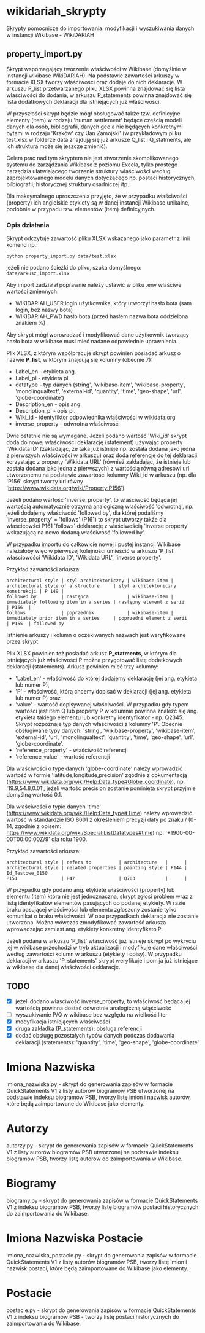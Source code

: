 # wikidariah_skrypty
Skrypty pomocnicze do importowania. modyfikacji i wyszukiwania danych w instancji Wikibase - WikiDARIAH 

## property_import.py

Skrypt wspomagający tworzenie właściwości w Wikibase (domyślnie w instancji wikibase WikiDARIAH). Na podstawie zawartości arkuszy w formacie XLSX tworzy właściwości oraz dodaje do nich deklaracje. W arkuszu P_list przetwarzanego pliku XLSX powinna znajdować się lista właściwości do dodania, w arkuszu P_statements powinna znajdować się lista dodatkowych deklaracji dla istniejących już właściwości. 

W przyszłości skrypt będzie mógł obsługować także tzw. definicyjne elementy (item) w rodzaju 'human settlement' będące częścią modeli danych dla osób, bibliografii, danych geo a nie będących konkretnymi bytami w rodzaju 'Kraków' czy 'Jan Zamojski' (w przykładowym pliku test.xlsx w folderze data znajdują się już arkusze Q_list i Q_statments, ale ich struktura może się jeszcze zmienić).  

Celem prac nad tym skryptem nie jest stworzenie skomplikowanego systemu do zarządzania Wikibase z poziomu Excela, tylko prostego narzędzia ułatwiającego tworzenie struktury właściwości według zaprojektowanego modelu danych dotyczącego np. postaci historycznych, bilbiografii, historycznej struktury osadniczej itp.  

Dla maksymalnego uproszczenia przyjęto, że w przypadku właściwości (property) ich angielskie etykiety są w danej instancji Wikibase unikalne, podobnie w przypadu tzw. elementów (item) definicyjnych. 

### Opis działania

Skrypt odczytuje zawartość pliku XLSX wskazanego jako parametr z linii komend np.:
```
python property_import.py data/test.xlsx
```
jeżeli nie podano ścieżki do pliku, szuka domyślnego: `data/arkusz_import.xlsx`

Aby import zadziałał poprawnie należy ustawić w pliku .env właściwe wartości zmiennych:
 - WIKIDARIAH_USER login użytkownika, który utworzył hasło bota (sam login, bez nazwy bota)
 - WIKIDARIAH_PWD hasło bota (przed hasłem nazwa bota oddzielona znakiem %)

Aby skrypt mógł wprowadzać i modyfikować dane użytkownik tworzący hasło bota w wikibase musi mieć nadane odpowiednie uprawnienia.

Plik XLSX, z którym współpracuje skrypt powinien posiadać arkusz o nazwie **P_list**, w którym 
znajdują się kolumny (obecnie 7):

- Label_en - etykieta ang.
- Label_pl - etykieta pl.
- datatype - typ danych (string', 'wikibase-item', 'wikibase-property', 'monolingualtext', 'external-id', 'quantity', 'time', 'geo-shape', 'url', 'globe-coordinate')
- Description_en - opis ang.
- Description_pl - opis pl.
- Wiki_id - identyfiktor odpowiednika właściwości w wikidata.org
- inverse_property - odwrotna właściwość

Dwie ostatnie nie są wymagane. Jeżeli podano wartość 'Wiki_id' skrypt doda do nowej właściwości deklarację (statement) używając property 'Wikidata ID' (zakładając, że taka już istnieje np. została dodana jako jedna z pierwszych właściwości w arkuszu) oraz doda referencje do tej deklaracji korzystając z property 'Wikidata URL' (również zakładając, że istnieje lub została dodana jako jedna z pierwszych) z wartością równą adresowi url utworzonemu na podstawie zawartości kolumny Wiki_id w arkuszu (np. dla 'P156' skrypt tworzy url równy 'https://www.wikidata.org/wiki/Property:P156'). 

Jeżeli podano wartość 'inverse_property', to właściwość będąca jej wartością automatycznie otrzyma  analogiczną właściwość 'odwrotną', np. jeżeli dodajemy właściwość 'followed by', dla której podaliśmy 'inverse_property' = 'follows' (P161) to skrypt utworzy także dla właścicowści P161 'follows' deklarację z właściwością 'inverse property' wskazującą na nowo dodaną właściwość 'followed by'.

W przypadku importu do całkowicie nowej i pustej instancji Wikibase należałoby więc w pierwszej kolejności umieścić w arkuszu 'P_list' właściowości 'Wikidata ID', 'Wikidata URL', 'inverse property'.

Przykład zawartości arkusza:
```
architectural style | styl architektoniczny | wikibase-item | architectural style of a structure     | styl architektoniczny konstrukcji | P 149 | 
followed by         | następca              | wikibase-item | immediately following item in a series | następny element z serii          | P156  | 
follows             | poprzednik            | wikibase-item | immediately prior item in a series     | poprzedni element z serii         | P155  | followed by
```

Istnienie arkuszy i kolumn o oczekiwanych nazwach jest weryfikowane przez skrypt.

Plik XLSX powinien też posiadać arkusz **P_statments**, w którym dla istniejących już właściwości P można przygotować listę dodatkowych deklaracji (statements).
Arkusz powinien mieć trzy kolumny: 
- 'Label_en' - właściwość do której dodajemy deklarację (jej ang. etykieta lub numer P), 
- 'P' - właściwość, którą chcemy dopisać w deklaracji (jej ang. etykieta lub numer P) oraz 
- 'value' - wartość dopisywanej właściwości. W przypadku gdy typem wartości jest item Q lub property P w kolumnie powinna znaleźć się ang. etykieta takiego elementu lub konkretny identyfikator - np. Q2345. Skrypt rozpoznaje typ danych właściwości z kolumny 'P'. Obecnie obsługiwane typy danych: 'string', 'wikibase-property', 'wikibase-item', 'external-id', 'url', 'monolingualtext', 'quantity', 'time', 'geo-shape', 'url', 'globe-coordinate'.
- 'reference_property' - właściwość referencji
- 'reference_value' - wartość referencji

Dla właściwości o type danych 'globe-coordinate' należy wprowadzić wartość w formie 'latitude,longitude,precision' zgodnie z dokumentacją (https://www.wikidata.org/wiki/Help:Data_type#Globe_coordinate), np. '19.9,54.8,0.01', jeżeli wartość precision zostanie pominięta skrypt przyjmie domyślną wartość 0.1.

Dla właściwości o typie danych 'time' (https://www.wikidata.org/wiki/Help:Data_type#Time) należy wprowadzić wartość w standardzie ISO 8601 z określeniem precyzji daty po znaku / (0-14, zgodnie z opisem: https://www.wikidata.org/wiki/Special:ListDatatypes#time) np. 
'+1900-00-00T00:00:00Z/9' dla roku 1900.

Przykład zawartości arkusza:
```
architectural style | refers to          | architecture   |      |
architectural style | related properties | painting style | P144 | Id_Testowe_0150 
P151                | P47                | Q703           |      |
```

W przypadku gdy podano ang. etykietę właściwości (property) lub elementu (item) która nie jest jednoznaczna, skrypt zgłosi problem wraz z listą identyfikatów elementów pasujących do podanej etykiety. W razie braku pasującej właściwości lub elementu zgłoszony zostanie tylko komunikat o braku właściwości. W obu przypadkach deklaracja nie zostanie utworzona. Można wówczas zmodyfikować zawartość arkusza wprowadzając zamiast ang. etykiety konkretny identyfikato P. 

Jeżeli podana w arkuszu 'P_list' właściwość już istnieje skrypt po wykryciu jej w wikibase
przechodzi w tryb aktualizacji i modyfikuje dane właściwości według zawartości kolumn w arkuszu (etykiety i opisy).
W przypadku deklaracji w arkuszu 'P_statements' skrypt weryfikuje i pomija już istniejące w wikibase dla danej właściwości deklaracje. 

## TODO

- [x]  jeżeli dodano właściwość inverse_property, to właściwość będąca jej wartością powinna dostać odwrotnie analogiczną włąściwość
- [ ]  wyszukiwanie P/Q w wikibase bez względu na wielkość liter
- [x]  modyfikacja istniejących właściwości
- [x]  druga zakładka (P_statements): obsługa referencji
- [x]  dodać obsługę pozostałych typów danych podczas dodawania deklaracji (statements): 'quantity', 'time', 'geo-shape', 'globe-coordinate' 

# Imiona Nazwiska

imiona_nazwiska.py - skrypt do generowania zapisów w formacie QuickStatements V1 z listy autorów biogramów PSB utworzonej na podstawie indeksu biogramów PSB, tworzy listę imion i nazwisk autorów, które będą zaimportowane do Wikibase jako elementy. 

# Autorzy

autorzy.py - skrypt do generowania zapisów w formacie QuickStatements V1 z listy autorów biogramów PSB utworzonej na podstawie indeksu biogramów PSB, tworzy listę autorów do zaimportowania w Wikibase.

# Biogramy

biogramy.py - skrypt do generowania zapisów w formacie QuickStatements V1 z indeksu biogramów PSB, tworzy listę biogramów postaci historycznych do zaimportowania do Wikibase.

# Imiona Nazwiska Postacie

imiona_nazwiska_postacie.py - skrypt do generowania zapisów w formacie QuickStatements V1 z listy autorów biogramów PSB, tworzy listę imion i nazwisk postaci, które będą zaimportowane do Wikibase jako elementy.

# Postacie

postacie.py - skrypt do generowania zapisów w formacie QuickStatements V1 z indeksu biogramów PSB - tworzy listę postaci historycznych do zaimportowania do Wikibase.
